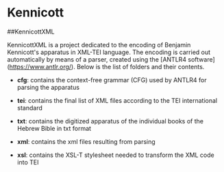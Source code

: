# Kennicott

##KennicottXML

KennicottXML is a project dedicated to the encoding of Benjamin Kennicott's apparatus in XML-TEI language. 
The encoding is carried out automatically by means of a parser, created using the [ANTLR4 software] (https://www.antlr.org/).
Below is the list of folders and their contents.

- **cfg**: contains the context-free grammar (CFG) used by ANTLR4 for parsing the apparatus

- **tei**: contains the final list of XML files according to the TEI international standard

- **txt**: contains the digitized apparatus of the individual books of the Hebrew Bible in txt format

- **xml**: contains the xml files resulting from parsing

- **xsl**: contains the XSL-T stylesheet needed to transform the XML code into TEI
